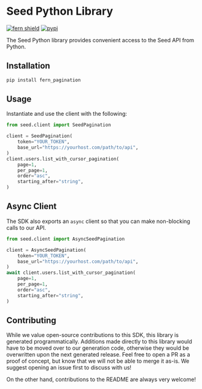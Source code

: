 # Seed Python Library

[![fern shield](https://img.shields.io/badge/%F0%9F%8C%BF-SDK%20generated%20by%20Fern-brightgreen)](https://github.com/fern-api/fern)
[![pypi](https://img.shields.io/pypi/v/fern_pagination)](https://pypi.python.org/pypi/fern_pagination)

The Seed Python library provides convenient access to the Seed API from Python.

## Installation

```sh
pip install fern_pagination
```

## Usage

Instantiate and use the client with the following:

```python
from seed.client import SeedPagination

client = SeedPagination(
    token="YOUR_TOKEN",
    base_url="https://yourhost.com/path/to/api",
)
client.users.list_with_cursor_pagination(
    page=1,
    per_page=1,
    order="asc",
    starting_after="string",
)
```

## Async Client

The SDK also exports an `async` client so that you can make non-blocking calls to our API.

```python
from seed.client import AsyncSeedPagination

client = AsyncSeedPagination(
    token="YOUR_TOKEN",
    base_url="https://yourhost.com/path/to/api",
)
await client.users.list_with_cursor_pagination(
    page=1,
    per_page=1,
    order="asc",
    starting_after="string",
)
```

## Contributing

While we value open-source contributions to this SDK, this library is generated programmatically.
Additions made directly to this library would have to be moved over to our generation code,
otherwise they would be overwritten upon the next generated release. Feel free to open a PR as
a proof of concept, but know that we will not be able to merge it as-is. We suggest opening
an issue first to discuss with us!

On the other hand, contributions to the README are always very welcome!
